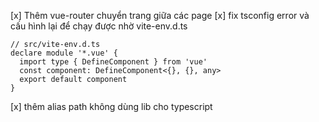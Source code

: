 [x] Thêm vue-router chuyển trang giữa các page
[x] fix tsconfig error và cấu hình lại để chạy được nhờ vite-env.d.ts

```
// src/vite-env.d.ts
declare module '*.vue' {
  import type { DefineComponent } from 'vue'
  const component: DefineComponent<{}, {}, any>
  export default component
}
```

[x] thêm alias path không dùng lib cho typescript